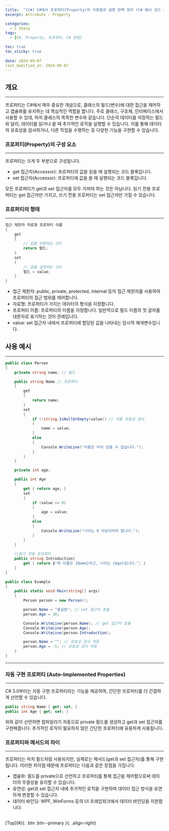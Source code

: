 ```yaml
---
title:  "[C#] C#에서 프로퍼티(Property)의 사용법과 설명 완벽 정리 (C# 예시 코드 포함)"
excerpt: Attribute : Property

categories:
  - C Sharp
tags:
  - [C#, Property, 프로퍼티, C# 문법]

toc: true
toc_sticky: true
 
date: 2024-09-07
last_modified_at: 2024-09-07
---
```


## 개요
---
프로퍼티는 C#에서 매우 중요한 개념으로, 클래스의 필드(변수)에 대한 접근을 제어하고 캡슐화를 유지하는 데 핵심적인 역할을 합니다. 주로 클래스, 구조체, 인터페이스에서 사용할 수 있데, 마치 클래스의 똑똑한 변수와 같습니다. 단순히 데이터를 저장하는 필드와 달리, 데이터를 읽거나 쓸 때 추가적인 로직을 실행할 수 있습니다. 이를 통해 데이터의 유효성을 검사하거나, 다른 작업을 수행하는 등 다양한 기능을 구현할 수 있습니다.

### 프로퍼티(Property)의 구성 요소
---
프로퍼티는 크게 두 부분으로 구성됩니다.

* get 접근자(Accessor): 프로퍼티의 값을 읽을 때 실행되는 코드 블록입니다.
* set 접근자(Accessor): 프로퍼티에 값을 쓸 때 실행되는 코드 블록입니다.

모든 프로퍼티가 get과 set 접근자를 모두 가져야 하는 것은 아닙니다. 읽기 전용 프로퍼티는 get 접근자만 가지고, 쓰기 전용 프로퍼티는 set 접근자만 가질 수 있습니다.

### 프로퍼티의 형태
---
```c#
접근 제한자 자료형 프로퍼티 이름
{
    get
    {
        // 값을 반환하는 코드
        return 필드;
    }
    set
    {
        // 값을 설정하는 코드
        필드 = value;
    }
}
```

* 접근 제한자: public, private, protected, internal 등의 접근 제한자를 사용하여 프로퍼티의 접근 범위를 제어합니다.
* 자료형: 프로퍼티가 가지는 데이터의 형식을 지정합니다.
* 프로퍼티 이름: 프로퍼티의 이름을 지정합니다. 일반적으로 필드 이름의 첫 글자를 대문자로 표기하는 것이 관례입니다.
* value: set 접근자 내에서 프로퍼티에 할당된 값을 나타내는 암시적 매개변수입니다.


## 사용 예시
---
```c#
public class Person
{
    private string name; // 필드

    public string Name // 프로퍼티
    {
        get
        {
            return name;
        }
        set
        {
            if (!string.IsNullOrEmpty(value)) // 이름 유효성 검사
            {
                name = value;
            }
            else
            {
                Console.WriteLine("이름은 비어 있을 수 없습니다.");
            }
        }
    }

    private int age;

    public int Age
    {
        get { return age; }
        set
        {
            if (value >= 0)
            {
                age = value;
            }
            else
            {
                Console.WriteLine("나이는 0 이상이어야 합니다.");
            }
        }
    }

    //읽기 전용 프로퍼티
    public string Introduction{
        get { return $"제 이름은 {Name}이고, 나이는 {Age}입니다."; }
    }
}

public class Example
{
    public static void Main(string[] args)
    {
        Person person = new Person();

        person.Name = "홍길동"; // set 접근자 호출
        person.Age = 30;

        Console.WriteLine(person.Name); // get 접근자 호출
        Console.WriteLine(person.Age);
        Console.WriteLine(person.Introduction);

        person.Name = ""; // 유효성 검사 작동
        person.Age = -5; // 유효성 검사 작동
    }
}
```

---
### 자동 구현 프로퍼티 (Auto-Implemented Properties)
---
C# 3.0부터는 자동 구현 프로퍼티라는 기능을 제공하여, 간단한 프로퍼티를 더 간결하게 선언할 수 있습니다.

```c#
public string Name { get; set; }
public int Age { get; set; }
```
위와 같이 선언하면 컴파일러가 자동으로 private 필드를 생성하고 get과 set 접근자를 구현해줍니다. 추가적인 로직이 필요하지 않은 간단한 프로퍼티에 유용하게 사용됩니다.


### 프로퍼티와 메서드의 차이
---
프로퍼티는 마치 필드처럼 사용되지만, 실제로는 메서드(get과 set 접근자)를 통해 구현됩니다. 이러한 차이점 때문에 프로퍼티는 다음과 같은 장점을 가집니다.

* 캡슐화: 필드를 private으로 선언하고 프로퍼티를 통해 접근을 제어함으로써 데이터의 무결성을 유지할 수 있습니다.
* 유연성: get과 set 접근자 내에 추가적인 로직을 구현하여 데이터 접근 방식을 유연하게 변경할 수 있습니다.
* 데이터 바인딩: WPF, WinForms 등의 UI 프레임워크에서 데이터 바인딩을 지원합니다.


<br>
[Top](#){: .btn .btn--primary }{: .align-right}